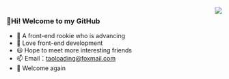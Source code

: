 <img align="right" src="https://github-readme-stats.vercel.app/api?username=TaoLoading&show_icons=true">

### 👋Hi! Welcome to my GitHub
- 👀 A front-end rookie who is advancing
- 🌱 Love front-end development
- 😃 Hope to meet more interesting friends
- 📫 Email：taoloading@foxmail.com
- 👋 Welcome again
